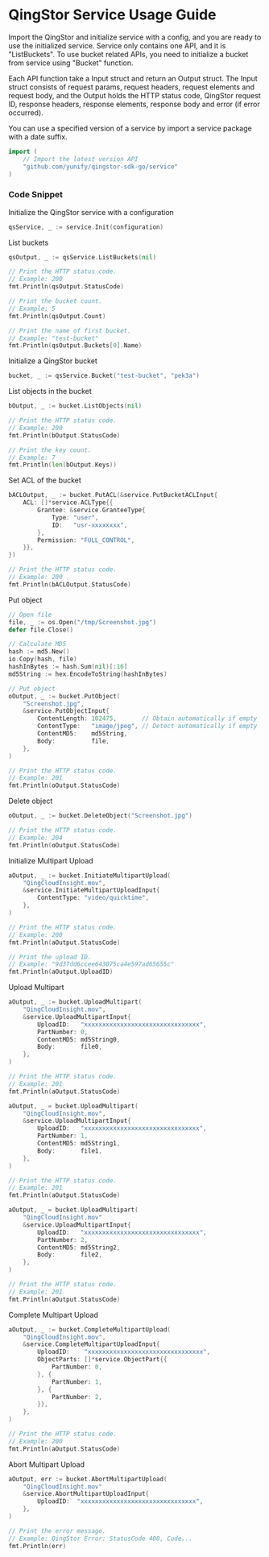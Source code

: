 # QingStor Service Usage Guide

Import the QingStor and initialize service with a config, and you are ready to use the initialized service. Service only contains one API, and it is "ListBuckets".
To use bucket related APIs, you need to initialize a bucket from service using "Bucket" function.

Each API function take a Input struct and return an Output struct. The Input struct consists of request params, request headers, request elements and request body, and the Output holds the HTTP status code, QingStor request ID, response headers, response elements, response body and error (if error occurred).

You can use a specified version of a service by import a service package with a date suffix.

``` go
import (
	// Import the latest version API
	"github.com/yunify/qingstor-sdk-go/service"
)
```

### Code Snippet

Initialize the QingStor service with a configuration

``` go
qsService, _ := service.Init(configuration)
```

List buckets

``` go
qsOutput, _ := qsService.ListBuckets(nil)

// Print the HTTP status code.
// Example: 200
fmt.Println(qsOutput.StatusCode)

// Print the bucket count.
// Example: 5
fmt.Println(qsOutput.Count)

// Print the name of first bucket.
// Example: "test-bucket"
fmt.Println(qsOutput.Buckets[0].Name)
```

Initialize a QingStor bucket

``` go
bucket, _ := qsService.Bucket("test-bucket", "pek3a")
```

List objects in the bucket

``` go
bOutput, _ := bucket.ListObjects(nil)

// Print the HTTP status code.
// Example: 200
fmt.Println(bOutput.StatusCode)

// Print the key count.
// Example: 7
fmt.Println(len(bOutput.Keys))
```

Set ACL of the bucket

``` go
bACLOutput, _ := bucket.PutACL(&service.PutBucketACLInput{
	ACL: []*service.ACLType{{
		Grantee: &service.GranteeType{
			Type: "user",
			ID:   "usr-xxxxxxxx",
		},
		Permission: "FULL_CONTROL",
	}},
})

// Print the HTTP status code.
// Example: 200
fmt.Println(bACLOutput.StatusCode)
```

Put object

``` go
// Open file
file, _ := os.Open("/tmp/Screenshot.jpg")
defer file.Close()

// Calculate MD5
hash := md5.New()
io.Copy(hash, file)
hashInBytes := hash.Sum(nil)[:16]
md5String := hex.EncodeToString(hashInBytes)

// Put object
oOutput, _ := bucket.PutObject(
	"Screenshot.jpg",
	&service.PutObjectInput{
		ContentLength: 102475,       // Obtain automatically if empty
		ContentType:   "image/jpeg", // Detect automatically if empty
		ContentMD5:    md5String,
		Body:          file,
	},
)

// Print the HTTP status code.
// Example: 201
fmt.Println(oOutput.StatusCode)
```

Delete object

``` go
oOutput, _ := bucket.DeleteObject("Screenshot.jpg")

// Print the HTTP status code.
// Example: 204
fmt.Println(oOutput.StatusCode)
```

Initialize Multipart Upload

``` go
aOutput, _ := bucket.InitiateMultipartUpload(
	"QingCloudInsight.mov",
	&service.InitiateMultipartUploadInput{
		ContentType: "video/quicktime",
	},
)

// Print the HTTP status code.
// Example: 200
fmt.Println(aOutput.StatusCode)

// Print the upload ID.
// Example: "9d37dd6ccee643075ca4e597ad65655c"
fmt.Println(aOutput.UploadID)
```

Upload Multipart

``` go
aOutput, _ := bucket.UploadMultipart(
	"QingCloudInsight.mov",
	&service.UploadMultipartInput{
		UploadID:   "xxxxxxxxxxxxxxxxxxxxxxxxxxxxxxxx",
		PartNumber: 0,
		ContentMD5: md5String0,
		Body:       file0,
	},
)

// Print the HTTP status code.
// Example: 201
fmt.Println(aOutput.StatusCode)

aOutput, _ = bucket.UploadMultipart(
	"QingCloudInsight.mov",
	&service.UploadMultipartInput{
		UploadID:   "xxxxxxxxxxxxxxxxxxxxxxxxxxxxxxxx",
		PartNumber: 1,
		ContentMD5: md5String1,
		Body:       file1,
	},
)

// Print the HTTP status code.
// Example: 201
fmt.Println(aOutput.StatusCode)

aOutput, _ = bucket.UploadMultipart(
	"QingCloudInsight.mov"
	&service.UploadMultipartInput{
		UploadID:   "xxxxxxxxxxxxxxxxxxxxxxxxxxxxxxxx",
		PartNumber: 2,
		ContentMD5: md5String2,
		Body:       file2,
	},
)

// Print the HTTP status code.
// Example: 201
fmt.Println(aOutput.StatusCode)
```

Complete Multipart Upload

``` go
aOutput, _ := bucket.CompleteMultipartUpload(
	"QingCloudInsight.mov",
	&service.CompleteMultipartUploadInput{
		UploadID:    "xxxxxxxxxxxxxxxxxxxxxxxxxxxxxxxx",
		ObjectParts: []*service.ObjectPart{{
			PartNumber: 0,
		}, {
			PartNumber: 1,
		}, {
			PartNumber: 2,
		}},
	},
)

// Print the HTTP status code.
// Example: 200
fmt.Println(aOutput.StatusCode)
```

Abort Multipart Upload

``` go
aOutput, err := bucket.AbortMultipartUpload(
	"QingCloudInsight.mov"
	&service.AbortMultipartUploadInput{
		UploadID:  "xxxxxxxxxxxxxxxxxxxxxxxxxxxxxxxx",
	},
)

// Print the error message.
// Example: QingStor Error: StatusCode 400, Code...
fmt.Println(err)
```
